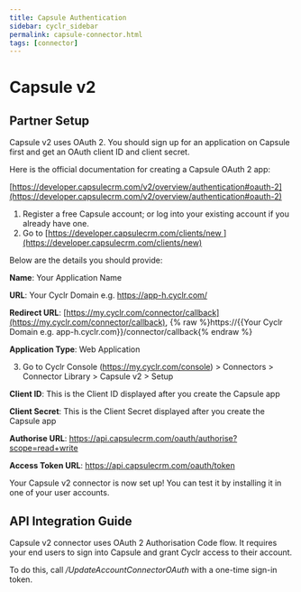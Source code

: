 ```yaml
---
title: Capsule Authentication
sidebar: cyclr_sidebar
permalink: capsule-connector.html
tags: [connector]
---
```


# Capsule v2 #

Partner Setup
-------------

Capsule v2 uses OAuth 2. You should sign up for an application on Capsule first and get an OAuth client ID and client secret.

Here is the official documentation for creating a Capsule OAuth 2 app:

[https://developer.capsulecrm.com/v2/overview/authentication#oauth-2](https://developer.capsulecrm.com/v2/overview/authentication#oauth-2)

1.  Register a free Capsule account; or log into your existing account if you already have one.
2.  Go to [https://developer.capsulecrm.com/clients/new ](https://developer.capsulecrm.com/clients/new)

Below are the details you should provide:

**Name**: Your Application Name

**URL**: Your Cyclr Domain e.g. https://app-h.cyclr.com/

**Redirect URL**: [https://my.cyclr.com/connector/callback](https://my.cyclr.com/connector/callback), {% raw %}https://{{Your Cyclr Domain e.g. app-h.cyclr.com}}/connector/callback{% endraw %}

**Application Type**: Web Application

3.  Go to Cyclr Console (https://my.cyclr.com/console) > Connectors > Connector Library > Capsule v2 > Setup

**Client ID**: This is the Client ID displayed after you create the Capsule app

**Client Secret**: This is the Client Secret displayed after you create the Capsule app

**Authorise URL**: https://api.capsulecrm.com/oauth/authorise?scope=read+write

**Access Token URL**: https://api.capsulecrm.com/oauth/token

Your Capsule v2 connector is now set up! You can test it by installing it in one of your user accounts.

API Integration Guide
---------------------

Capsule v2 connector uses OAuth 2 Authorisation Code flow. It requires your end users to sign into Capsule and grant Cyclr access to their account.

To do this, call _/UpdateAccountConnectorOAuth_ with a one-time sign-in token.